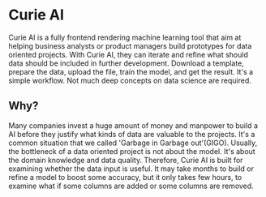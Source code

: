 # Curie AI

Curie AI is a fully frontend rendering machine learning tool that aim at helping business analysts or product managers build prototypes for data oriented projects. With Curie AI, they can iterate and refine what should data should be included in further development. Download a template, prepare the data, upload the file, train the model, and get the result. It's a simple workflow. Not much deep concepts on data science are required.

## Why?

Many companies invest a huge amount of money and manpower to build a AI before they justify what kinds of data are valuable to the projects. It's a common situation that we called 'Garbage in Garbage out'(GIGO). Usually, the bottleneck of a data oriented project is not about the model. It's about the domain knowledge and data quality. Therefore, Curie AI is built for examining whether the data input is useful. It may take months to build or refine a model to boost some accuracy, but it only takes few hours, to examine what if some columns are added or some columns are removed.
